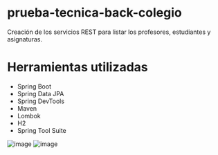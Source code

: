 # prueba-tecnica-back-colegio
Creación de los servicios REST para listar los profesores, estudiantes y asignaturas.

# Herramientas utilizadas
- Spring Boot
- Spring Data JPA
- Spring DevTools
- Maven
- Lombok
- H2
- Spring Tool Suite

![image](https://user-images.githubusercontent.com/98467689/154756256-7f243bd9-5be1-4ecb-b715-5b36a78c8e95.png)
![image](https://user-images.githubusercontent.com/98467689/154756336-17efc7a5-1ea1-4e33-af2b-2e69e986b1b7.png)

